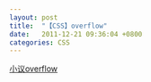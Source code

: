 ```yaml
---
layout: post
title:  "【CSS】overflow"
date:   2011-12-21 09:36:04 +0800
categories: CSS
---
```


[小议overflow](http://www.cnblogs.com/xesam/archive/2011/12/21/2296303.html)